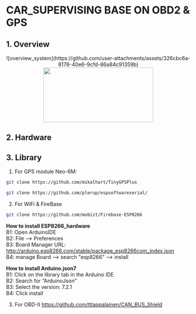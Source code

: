 # CAR_SUPERVISING BASE ON OBD2 & GPS

## 1. Overview

<p align = "center">
    ![overview_system](https://github.com/user-attachments/assets/326cbc6a-8178-40e6-9cfd-86a84c91359b)

<img src = "https://github.com/user-attachments/assets/2bb0d6df-899c-40e8-b7dd-6fe876522e76" width = "300" height = "150" alt = "">


## 2. Hardware 
    
## 3. Library

1. For GPS module Neo-6M:

```bash
git clone https://github.com/mikalhart/TinyGPSPlus
```

```bash
git clone https://github.com/plerup/espsoftwareserial/
```

2. For WiFi & FireBase

```bash
git clone https://github.com/mobizt/Firebase-ESP8266
```

**How to install ESP8266_hardware**  
B1: Open ArduinoIDE  
B2: File --> Preferences  
B3: Board Manager URL: http://arduino.esp8266.com/stable/package_esp8266com_index.json  
B4: manage Board --> search "esp8266" --> install

**How to install Arduino.json7**  
B1: Click on the library tab in the Arduino IDE  
B2: Search for “ArduinoJson”  
B3: Select the version: 7.2.1  
B4: Click install

3. For OBD-II
   https://github.com/ttlappalainen/CAN_BUS_Shield
